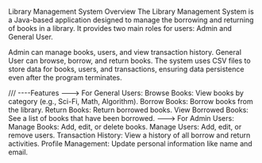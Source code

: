 Library Management System
Overview
The Library Management System is a Java-based application designed to manage the borrowing and returning of books in a library. It provides two main roles for users: Admin and General User.

Admin can manage books, users, and view transaction history.
General User can browse, borrow, and return books.
The system uses CSV files to store data for books, users, and transactions, ensuring data persistence even after the program terminates.

/// ----Features
---> For General Users:
Browse Books: View books by category (e.g., Sci-Fi, Math, Algorithm).
Borrow Books: Borrow books from the library.
Return Books: Return borrowed books.
View Borrowed Books: See a list of books that have been borrowed.
---> For Admin Users:
Manage Books: Add, edit, or delete books.
Manage Users: Add, edit, or remove users.
Transaction History: View a history of all borrow and return activities.
Profile Management: Update personal information like name and email.
